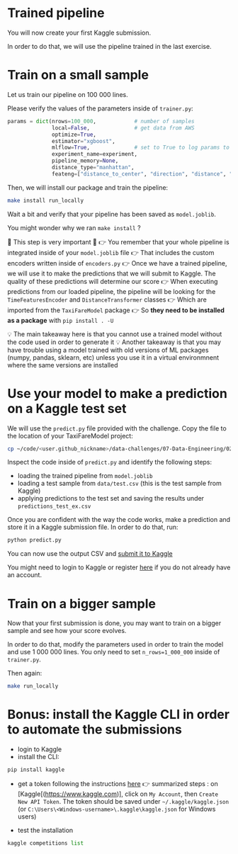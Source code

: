 
# Trained pipeline

You will now create your first Kaggle submission.

In order to do that, we will use the pipeline trained in the last exercise.

# Train on a small sample

Let us train our pipeline on 100 000 lines.

Please verify the values of the parameters inside of `trainer.py`:

```python
params = dict(nrows=100_000,            # number of samples
              local=False,              # get data from AWS
              optimize=True,
              estimator="xgboost",
              mlflow=True,              # set to True to log params to mlflow
              experiment_name=experiment,
              pipeline_memory=None,
              distance_type="manhattan",
              feateng=["distance_to_center", "direction", "distance", "time_features", "geohash"])
```

Then, we will install our package and train the pipeline:

```bash
make install run_locally
```

Wait a bit and verify that your pipeline has been saved as `model.joblib`.

You might wonder why we ran `make install` ?

🚨 This step is very important 🚨
👉 You remember that your whole pipeline is integrated inside of your `model.joblib` file
👉 That includes the custom encoders written inside of `encoders.py`
👉 Once we have a trained pipeline, we will use it to make the predictions that we will submit to Kaggle. The quality of these predictions will determine our score
👉 When executing predictions from our loaded pipeline, the pipeline will be looking for the `TimeFeaturesEncoder` and `DistanceTransformer` classes
👉 Which are imported from the `TaxiFareModel` package
👉 So **they need to be installed as a package** with `pip install . -U`

💡 The main takeaway here is that you cannot use a trained model without the code used in order to generate it
💡 Another takeaway is that you may have trouble using a model trained with old versions of ML packages (numpy, pandas, sklearn, etc) unless you use it in a virtual environmnent where the same versions are installed

# Use your model to make a prediction on a Kaggle test set

We will use the `predict.py` file provided with the challenge. Copy the file to the location of your TaxiFareModel project:

``` bash
cp ~/code/<user.github_nickname>/data-challenges/07-Data-Engineering/02-ML-Iteration/06-Kaggle-submission/predict.py ~/code/<user.github_nickname>/TaxiFareModel/TaxiFareModel
```

Inspect the code inside of `predict.py` and identify the following steps:
- loading the trained pipeline from `model.joblib`
- loading a test sample from `data/test.csv` (this is the test sample from Kaggle)
- applying predictions to the test set and saving the results under `predictions_test_ex.csv`

Once you are confident with the way the code works, make a prediction and store it in a Kaggle submission file. In order to do that, run:

```bash
python predict.py
```

You can now use the output CSV and [submit it to Kaggle](https://www.kaggle.com/c/new-york-city-taxi-fare-prediction/submit)

You might need to login to Kaggle or register [here](https://www.kaggle.com/account/login) if you do not already have an account.

# Train on a bigger sample

Now that your first submission is done, you may want to train on a bigger sample and see how your score evolves.

In order to do that, modify the parameters used in order to train the model and use 1 000 000 lines. You only need to set `n_rows=1_000_000` inside of `trainer.py`.

Then again:

```bash
make run_locally
```

# Bonus: install the Kaggle CLI in order to automate the submissions

- login to Kaggle
- install the CLI:

``` python
pip install kaggle
```

- get a token following the instructions [here](https://github.com/Kaggle/kaggle-api#api-credentials)
👉 summarized steps : on [Kaggle[(https://www.kaggle.com)], click on `My Account`, then `Create New API Token`. The token should be saved under `~/.kaggle/kaggle.json` (or `C:\Users\<Windows-username>\.kaggle\kaggle.json` for Windows users)

- test the installation

``` python
kaggle competitions list
```
